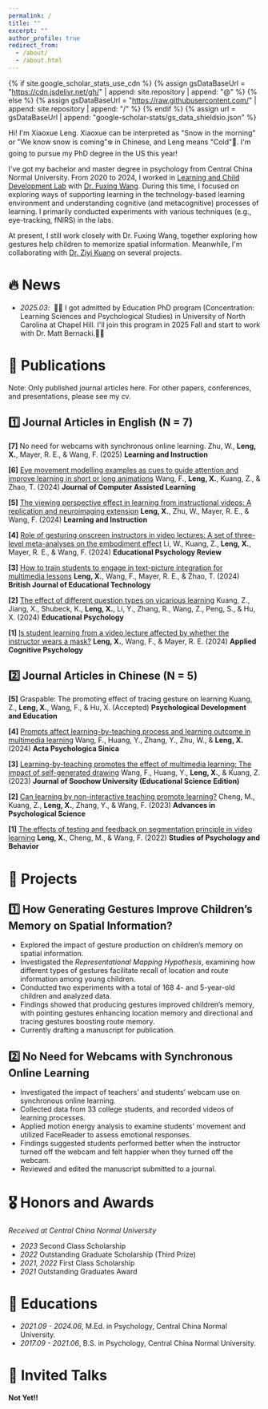 ```yaml
---
permalink: /
title: ""
excerpt: ""
author_profile: true
redirect_from: 
  - /about/
  - /about.html
---
```


{% if site.google_scholar_stats_use_cdn %}
{% assign gsDataBaseUrl = "https://cdn.jsdelivr.net/gh/" | append: site.repository | append: "@" %}
{% else %}
{% assign gsDataBaseUrl = "https://raw.githubusercontent.com/" | append: site.repository | append: "/" %}
{% endif %}
{% assign url = gsDataBaseUrl | append: "google-scholar-stats/gs_data_shieldsio.json" %}

<span class='anchor' id='about-me'></span>

Hi! I'm Xiaoxue Leng. Xiaoxue can be interpreted as "Snow in the morning" or "We know snow is coming"❄️ in Chinese, and Leng means "Cold"🥶. I'm going to pursue my PhD degree in the US this year!

I've got my bachelor and master degree in psychology from Central China Normal University. From 2020 to 2024, I worked in [Learning and Child Development Lab](https://fxwang1.wixsite.com/landcdlab) with [Dr. Fuxing Wang](https://psych.ccnu.edu.cn/info/1132/5162.htm). During this time, I focused on exploring ways of supporting learning in the technology-based learning environment and understanding cognitive (and metacognitive) processes of learning. I primarily conducted experiments with various techniques (e.g., eye-tracking, fNIRS) in the labs.

At present, I still work closely with Dr. Fuxing Wang, together exploring how gestures help children to memorize spatial information. Meanwhile, I'm collaborating with [Dr. Ziyi Kuang](https://www.researchgate.net/profile/Ziyi-Kuang) on several projects.

# 🔥 News
- *2025.03*: &nbsp;🎉🎉 I got admitted by Education PhD program (Concentration: Learning Sciences and Psychological Studies) in University of North Carolina at Chapel Hill. I'll join this program in 2025 Fall and start to work with Dr. Matt Bernacki.🎉🎉

# 📝 Publications 

Note: Only published journal articles here. For other papers, conferences, and presentations, please see my cv.

## 1️⃣ Journal Articles in English (N = 7)

**[7]** No need for webcams with synchronous online learning.
Zhu, W., **Leng, X.**, Mayer, R. E., & Wang, F. (2025) **Learning and Instruction**

**[6]** [Eye movement modelling examples as cues to guide attention and improve learning in short or long animations](https://doi.org/10.1111/jcal.13094)
Wang, F., **Leng, X.**, Kuang, Z., & Zhao, T. (2024) **Journal of Computer Assisted Learning**

**[5]** [The viewing perspective effect in learning from instructional videos: A replication and neuroimaging extension](https://doi.org/10.1016/j.learninstruc.2024.102004)
**Leng, X.**, Zhu, W., Mayer, R. E., & Wang, F. (2024) **Learning and Instruction**

**[4]** [Role of gesturing onscreen instructors in video lectures: A set of three-level meta-analyses on the embodiment effect](https://doi.org/10.1007/s10648-024-09910-0)
Li, W., Kuang, Z., **Leng, X.**, Mayer, R. E., & Wang, F. (2024) **Educational Psychology Review**

**[3]** [How to train students to engage in text-picture integration for multimedia lessons](https://doi.org/10.1111/bjet.13419)
**Leng, X.**, Wang, F., Mayer, R. E., & Zhao, T. (2024) **British Journal of Educational Technology**

**[2]** [The effect of different question types on vicarious learning](https://doi.org/10.1080/01443410.2024.2325589)
Kuang, Z., Jiang, X., Shubeck, K., **Leng, X.**, Li, Y., Zhang, R., Wang, Z., Peng, S., & Hu, X. (2024) **Educational Psychology**

**[1]** [Is student learning from a video lecture affected by whether the instructor wears a mask?](https://doi.org/10.1002/acp.4169)
**Leng, X.**, Wang, F., & Mayer, R. E. (2024) **Applied Cognitive Psychology**

## 2️⃣ Journal Articles in Chinese (N = 5)

**[5]** Graspable: The promoting effect of tracing gesture on learning
Kuang, Z., **Leng, X.**, Wang, F., & Hu, X. (Accepted) **Psychological Development and Education**

**[4]** [Prompts affect learning-by-teaching process and learning outcome in multimedia learning](https://doi.org/10.3724/SP.J.1041.2024.00469)
Wang, F., Huang, Y., Zhang, Y., Zhu, W., & **Leng, X.** (2024) **Acta Psychologica Sinica**

**[3]** [Learning-by-teaching promotes the effect of multimedia learning: The impact of self-generated drawing](https://doi.org/10.19563/j.cnki.sdjk.2023.03.008)
Wang, F., Huang, Y., **Leng, X.**, & Kuang, Z. (2023) **Journal of Soochow University (Educational Science Edition)**

**[2]** [Can learning by non-interactive teaching promote learning?](https://doi.org/10.3724/SP.J.1042.2023.00769)
Cheng, M., Kuang, Z., **Leng, X.**, Zhang, Y., & Wang, F. (2023) **Advances in Psychological Science**

**[1]** [The effects of testing and feedback on segmentation principle in video learning](https://doi.org/10.12139/j.1672-0628.2022.01.008)
**Leng, X.**, Cheng, M., & Wang, F. (2022) **Studies of Psychology and Behavior**

# 📑 Projects 

## 1️⃣ **How Generating Gestures Improve Children’s Memory on Spatial Information?**
- Explored the impact of gesture production on children’s memory on spatial information.
- Investigated the *Representational Mapping Hypothesis*, examining how different types of gestures facilitate recall of location and route information among young children.
- Conducted two experiments with a total of 168 4- and 5-year-old children and analyzed data.
- Findings showed that producing gestures improved children’s memory, with pointing gestures enhancing location memory and directional and tracing gestures boosting route memory.
- Currently drafting a manuscript for publication.

## 2️⃣ **No Need for Webcams with Synchronous Online Learning**
- Investigated the impact of teachers’ and students’ webcam use on synchronous online learning.
- Collected data from 33 college students, and recorded videos of learning processes.
- Applied motion energy analysis to examine students' movement and utilized FaceReader to assess emotional responses.
- Findings suggested students performed better when the instructor turned off the webcam and felt happier when they turned off the webcam.
- Reviewed and edited the manuscript submitted to a journal.

# 🎖 Honors and Awards
*Received at Central China Normal University*
- *2023* Second Class Scholarship
- *2022* Outstanding Graduate Scholarship (Third Prize)
- *2021, 2022* First Class Scholarship
- *2021* Outstanding Graduates Award

# 📖 Educations
- *2021.09 - 2024.06*, M.Ed. in Psychology, Central China Normal University. 
- *2017.09 - 2021.06*, B.S. in Psychology, Central China Normal University. 

# 💬 Invited Talks
**Not Yet!!**

